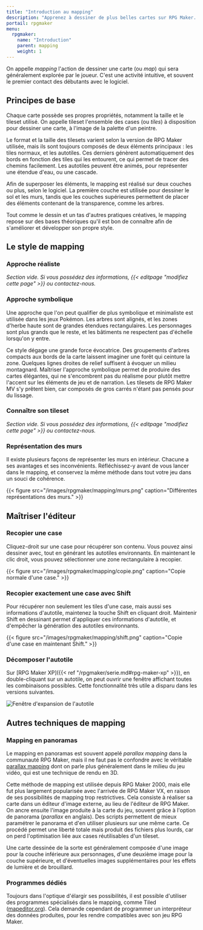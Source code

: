 ```yaml
---
title: "Introduction au mapping"
description: "Apprenez à dessiner de plus belles cartes sur RPG Maker. Maîtrisez l'art du mapping et du level-design grâce à nos guides et tutoriels."
portail: rpgmaker
menu:
  rpgmaker:
    name: "Introduction"
    parent: mapping
    weight: 1
---
```


On appelle *mapping* l'action de dessiner une carte (ou *map*) qui sera généralement explorée par le joueur. C'est une activité intuitive, et souvent le premier contact des débutants avec le logiciel.

## Principes de base

Chaque carte possède ses propres propriétés, notamment la taille et le tileset utilisé. On appelle tileset l'ensemble des cases (ou *tiles*) à disposition pour dessiner une carte, à l'image de la palette d'un peintre.

Le format et la taille des tilesets varient selon la version de RPG Maker utilisée, mais ils sont toujours composés de deux éléments principaux : les tiles normaux, et les autotiles. Ces derniers génèrent automatiquement des bords en fonction des tiles qui les entourent, ce qui permet de tracer des chemins facilement. Les autotiles peuvent être animés, pour représenter une étendue d'eau, ou une cascade.

Afin de superposer les éléments, le mapping est réalisé sur deux couches ou plus, selon le logiciel. La première couche est utilisée pour dessiner le sol et les murs, tandis que les couches supérieures permettent de placer des éléments contenant de la transparence, comme les arbres.

Tout comme le dessin et un tas d'autres pratiques créatives, le mapping repose sur des bases théoriques qu'il est bon de connaître afin de s'améliorer et développer son propre style.

## Le style de mapping

### Approche réaliste

*Section vide. Si vous possédez des informations, {{< editpage "modifiez cette page" >}} ou contactez-nous.*

### Approche symbolique

Une approche que l'on peut qualifier de plus symbolique et minimaliste est utilisée dans les jeux Pokémon. Les arbres sont alignés, et les zones d'herbe haute sont de grandes étendues rectangulaires. Les personnages sont plus grands que le reste, et les bâtiments ne respectent pas d'échelle lorsqu'on y entre.

Ce style dégage une grande force évocatrice. Des groupements d'arbres compacts aux bords de la carte laissent imaginer une forêt qui ceinture la zone. Quelques lignes droites de relief suffisent à évoquer un milieu montagnard. Maîtriser l'approche symbolique permet de produire des cartes élégantes, qui ne s'encombrent pas du réalisme pour plutôt mettre l'accent sur les éléments de jeu et de narration. Les tilesets de RPG Maker MV s'y prêtent bien, car composés de gros carrés n'étant pas pensés pour du lissage.

### Connaître son tileset

*Section vide. Si vous possédez des informations, {{< editpage "modifiez cette page" >}} ou contactez-nous.*

### Représentation des murs

Il existe plusieurs façons de représenter les murs en intérieur. Chacune a ses avantages et ses inconvénients. Réfléchissez-y avant de vous lancer dans le mapping, et conservez la même méthode dans tout votre jeu dans un souci de cohérence.

{{< figure src="/images/rpgmaker/mapping/murs.png" caption="Différentes représentations des murs." >}}

## Maîtriser l'éditeur

### Recopier une case

Cliquez-droit sur une case pour récupérer son contenu. Vous pouvez ainsi dessiner avec, tout en générant les autotiles environnants. En maintenant le clic droit, vous pouvez sélectionner une zone rectangulaire à recopier.

{{< figure src="/images/rpgmaker/mapping/copie.png" caption="Copie normale d'une case." >}}

### Recopier exactement une case avec Shift

Pour récupérer non seulement les tiles d'une case, mais aussi ses informations d'autotile, maintenez la touche Shift en cliquant droit. Maintenir Shift en dessinant permet d'appliquer ces informations d'autotile, et d'empêcher la génération des autotiles environnants.

{{< figure src="/images/rpgmaker/mapping/shift.png" caption="Copie d'une case en maintenant Shift." >}}

### Décomposer l'autotile

Sur [RPG Maker XP]({{< ref "/rpgmaker/serie.md#rpg-maker-xp" >}}), en double-cliquant sur un autotile, on peut ouvrir une fenêtre affichant toutes les combinaisons possibles. Cette fonctionnalité très utile a disparu dans les versions suivantes.

![Fenêtre d'expansion de l'autotile](/images/mapping/autotileexpansion.png)

## Autres techniques de mapping

### Mapping en panoramas

Le mapping en panoramas est souvent appelé *parallax mapping* dans la communauté RPG Maker, mais il ne faut pas le confondre avec le véritable [parallax mapping](https://fr.wikipedia.org/wiki/Parallax_mapping) dont on parle plus généralement dans le milieu du jeu vidéo, qui est une technique de rendu en 3D.

Cette méthode de mapping est utilisée depuis RPG Maker 2000, mais elle fut plus largement popularisée avec l'arrivée de RPG Maker VX, en raison de ses possibilités de mapping trop restrictives. Cela consiste à réaliser sa carte dans un éditeur d'image externe, au lieu de l'éditeur de RPG Maker. On ancre ensuite l'image produite à la carte du jeu, souvent grâce à l'option de panorama (*parallax* en anglais). Des scripts permettent de mieux paramétrer le panorama et d'en utiliser plusieurs sur une même carte. Ce procédé permet une liberté totale mais produit des fichiers plus lourds, car on perd l'optimisation liée aux cases réutilisables d'un tileset.

Une carte dessinée de la sorte est généralement composée d'une image pour la couche inférieure aux personnages, d'une deuxième image pour la couche supérieure, et d'éventuelles images supplémentaires pour les effets de lumière et de brouillard.

### Programmes dédiés

Toujours dans l'optique d'élargir ses possibilités, il est possible d'utiliser des programmes spécialisés dans le mapping, comme Tiled ([mapeditor.org](http://www.mapeditor.org/)). Cela demande cependant de programmer un interpréteur des données produites, pour les rendre compatibles avec son jeu RPG Maker.
